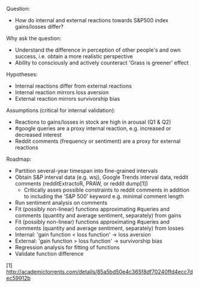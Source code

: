Question:
- How do internal and external reactions towards S&P500 index gains/losses differ?

Why ask the question:
- Understand the difference in perception of other people's and own success,
  i.e. obtain a more realistic perspective
- Ability to consciously and actively counteract 'Grass is greener' effect

Hypotheses:
- Internal reactions differ from external reactions
- Internal reaction mirrors loss aversion
- External reaction mirrors survivorship bias

Assumptions (critical for internal validation):
- Reactions to gains/losses in stock are high in arousal (Q1 & Q2)
- #google queries are a proxy internal reaction, e.g. increased or decreased interest
- Reddit comments (frequency or sentiment) are a proxy for external reactions

Roadmap:
- Partition several-year timespan into fine-grained intervals
- Obtain S&P interval data (e.g. wsj), Google Trends interval data, reddit comments (redditExtractoR, PRAW, or reddit dump[1])
  - Critically asses possible constraints to reddit comments in addition to
    including the 'S&P 500' keyword
      e.g. minimal comment length
- Run sentiment analysis on comments
- Fit (possibly non-linear) functions approximating #queries and comments (quantity and average sentiment, separately) from gains
- Fit (possibly non-linear) functions approximating #queries and comments (quantity and average sentiment, separately) from losses
- Internal: 'gain function < loss function' -> loss aversion
- External: 'gain function > loss function' -> survivorship bias
- Regression analysis for fitting of functions
- Validate function difference

[1] http://academictorrents.com/details/85a5bd50e4c365f8df70240ffd4ecc7dec59912b
